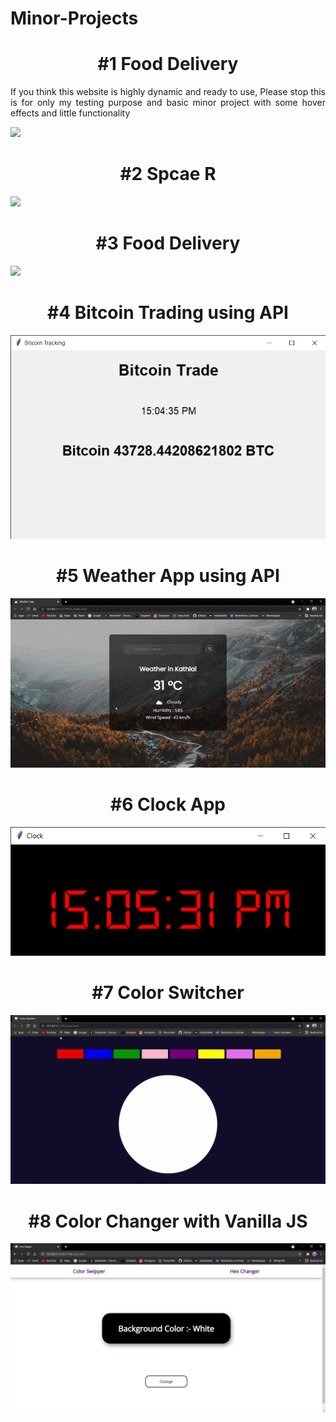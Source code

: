 # Minor-Projects

<h1 align = "center">#1 Food Delivery</h1>
<p align = "justify">If you think this website is highly dynamic and ready to use, Please stop this is for only my testing purpose and basic minor project with some hover effects and little functionality </p>

<img src="https://github.com/dsrathore1/Minor-Projects/blob/master/Food%20Delivery/Assets/GIFs/website%20view.gif">


<h1 align = "center">#2 Spcae R</h1>


<img src="https://github.com/dsrathore1/Minor-Projects/blob/master/SpaceR/Assets/Gifs/SpaceR.gif">


<h1 align = "center">#3 Food Delivery</h1>


<img src="https://github.com/dsrathore1/Minor-Projects/blob/master/Food%20Delivery/Assets/GIFs/website%20view.gif">


<h1 align = "center">#4 Bitcoin Trading using API</h1>


<div algin = "center">
<img src="https://github.com/dsrathore1/Minor-Projects/blob/master/Images/Bitcoin%20Tracking.png">
</div>

<h1 align = "center">#5 Weather App using API</h1>

<img lign = "center" src="https://github.com/dsrathore1/Minor-Projects/blob/master/Weather%20App/Assets/Gifs/Weather%20App%20-%20GIF.gif">


<div algin = "center">
<h1 align = "center">#6 Clock App</h1>

<img src="https://github.com/dsrathore1/Minor-Projects/blob/master/Images/Clock%20App.png"></div>

<div algin = "center">
<h1 align = "center">#7 Color Switcher</h1>

<img src="https://github.com/dsrathore1/Minor-Projects/blob/master/Color%20Switcher/Color-Switcher%20GIF.gif"></div>

<div algin = "center">
<h1 align = "center">#8 Color Changer with Vanilla JS</h1>

<img src="https://github.com/dsrathore1/Minor-Projects/blob/master/Color%20Changer/Assets/Changer.gif"></div>
